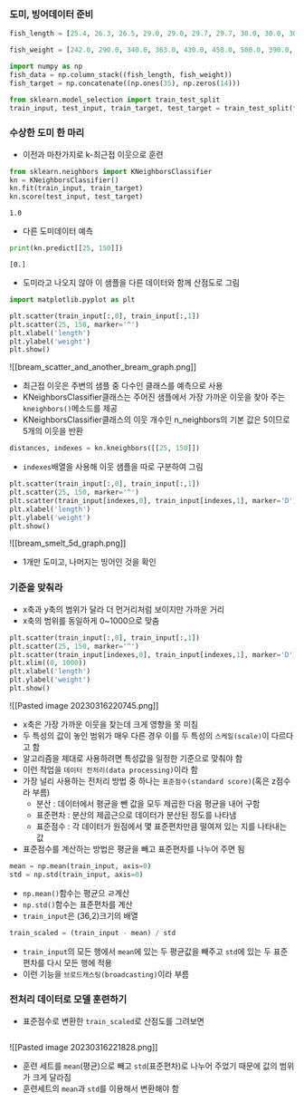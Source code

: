 
### 도미, 빙어데이터 준비
```python
fish_length = [25.4, 26.3, 26.5, 29.0, 29.0, 29.7, 29.7, 30.0, 30.0, 30.7, 31.0, 31.0, 31.5, 32.0, 32.0, 32.0, 33.0, 33.0, 33.5, 33.5, 34.0, 34.0, 34.5, 35.0, 35.0, 35.0, 35.0, 36.0, 36.0, 37.0, 38.5, 38.5, 39.5, 41.0, 41.0, 9.8, 10.5, 10.6, 11.0, 11.2, 11.3, 11.8, 11.8, 12.0, 12.2, 12.4, 13.0, 14.3, 15.0]

fish_weight = [242.0, 290.0, 340.0, 363.0, 430.0, 450.0, 500.0, 390.0, 450.0, 500.0, 475.0, 500.0, 500.0, 340.0, 600.0, 600.0, 700.0, 700.0, 610.0, 650.0, 575.0, 685.0, 620.0, 680.0, 700.0, 725.0, 720.0, 714.0, 850.0, 1000.0, 920.0, 955.0, 925.0, 975.0, 950.0, 6.7, 7.5, 7.0, 9.7, 9.8, 8.7, 10.0, 9.9, 9.8, 12.2, 13.4, 12.2, 19.7, 19.9]

import numpy as np
fish_data = np.column_stack((fish_length, fish_weight))
fish_target = np.concatenate((np.ones(35), np.zeros(14)))

from sklearn.model_selection import train_test_split
train_input, test_input, train_target, test_target = train_test_split(fish_data, fish_target, stratify=fish_target, random_state=42)
```

### 수상한 도미 한 마리
- 이전과 마찬가지로 k-최근접 이웃으로 훈련
```python
from sklearn.neighbors import KNeighborsClassifier
kn = KNeighborsClassifier()
kn.fit(train_input, train_target)
kn.score(test_input, test_target)
```
```
1.0
```
- 다른 도미데이터 예측
```python
print(kn.predict[[25, 150]])
```
```
[0.]
```
- 도미라고 나오지 않아 이 샘플을 다른 데이터와 함께 산점도로 그림
```python
import matplotlib.pyplot as plt

plt.scatter(train_input[:,0], train_input[:,1])
plt.scatter(25, 150, marker='^')
plt.xlabel('length')
plt.ylabel('weight')
plt.show()
```
![[bream_scatter_and_another_bream_graph.png]]

- 최근접 이웃은 주변의 샘플 중 다수인 클래스를 예측으로 사용
- KNeighborsClassifier클래스는 주어진 샘플에서 가장 가까운 이웃을 찾아 주는 `kneighbors()`메소드를 제공
- KNeighborsClassifier클래스의 이웃 개수인 n_neighbors의 기본 값은 5이므로 5개의 이웃을 반환
```python
distances, indexes = kn.kneighbors([[25, 150]])
```
- `indexes`배열을 사용해 이웃 샘플을 따로 구분하여 그림
```python
plt.scatter(train_input[:,0], train_input[:,1])
plt.scatter(25, 150, marker='^')
plt.scatter(train_input[indexes,0], train_input[indexes,1], marker='D')
plt.xlabel('length')
plt.ylabel('weight')
plt.show()
```
![[bream_smelt_5d_graph.png]]
- 1개만 도미고, 나머지는 빙어인 것을 확인

### 기준을 맞춰라
- x축과 y축의 범위가 달라 더 먼거리처럼 보이지만 가까운 거리
- x축의 범위를 동일하게 0~1000으로 맞춤
```python
plt.scatter(train_input[:,0], train_input[:,1])
plt.scatter(25, 150, marker='^')
plt.scatter(train_input[indexes,0], train_input[indexes,1], marker='D')
plt.xlim((0, 1000))
plt.xlabel('length')
plt.ylabel('weight')
plt.show()
```
![[Pasted image 20230316220745.png]]

- x축은 가장 가까운 이웃을 찾는데 크게 영향을 못 미침
- 두 특성의 값이 놓인 범위가 매우 다른 경우 이를 두 특성의 `스케일(scale)`이 다르다고 함
- 알고리즘을 제대로 사용하려면 특성값을 일정한 기준으로 맞춰야 함
- 이런 작업을 `데이터 전처리(data processing)`이라 함
- 가장 널리 사용하는 전처리 방법 중 하나는 `표준점수(standard score)`(혹은 z점수라 부름)
	- 분산 : 데이터에서 평균을 뺀 값을 모두 제곱한 다음 평균을 내어 구함
	- 표준편차 : 분산의 제곱근으로 데이터가 분산된 정도를 나타냄
	- 표준점수 : 각 데이터가 원점에서 몇 표준편차만큼 떨여져 있는 지를 나타내는 값
- 표준점수를 계산하는 방법은 평균을 빼고 표준편차를 나누어 주면 됨
```python
mean = np.mean(train_input, axis=0)
std = np.std(train_input, axis=0)
```
- `np.mean()`함수는 평균으 ㄹ계산
- `np.std()`함수는 표준편차를 계산
- `train_input`은 (36,2)크기의 배열


```python
train_scaled = (train_input - mean) / std
```
- `train_input`의 모든 행에서 `mean`에 있는 두 평균값을 빼주고 `std`에 있는 두 표준편차를 다시 모든 행에 적용
- 이런 기능을 `브로드캐스팅(broadcasting)`이라 부름


### 전처리 데이터로 모델 훈련하기
- 표준점수로 변환한 `train_scaled`로 산점도를 그려보면
```python

```
![[Pasted image 20230316221828.png]]
- 훈련 세트를 `mean`(평균)으로 빼고 `std`(표준편차)로 나누어 주었기 때문에 값의 범위가 크게 달라짐
- 훈련세트의 `mean`과 `std`를 이용해서 변환해야 함
```python

```